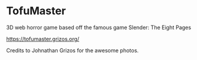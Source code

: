 ﻿# TofuMaster

3D web horror game based off the famous game Slender: The Eight Pages

https://tofumaster.grizos.org/

Credits to Johnathan Grizos for the awesome photos.
